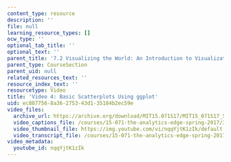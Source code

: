 ```yaml
---
content_type: resource
description: ''
file: null
learning_resource_types: []
ocw_type: ''
optional_tab_title: ''
optional_text: ''
parent_title: '7.2 Visualizing the World: An Introduction to Visualization'
parent_type: CourseSection
parent_uid: null
related_resources_text: ''
resource_index_text: ''
resourcetype: Video
title: 'Video 4: Basic Scatterplots Using ggplot'
uid: ec887756-8a36-2753-43d1-35184b2ec59e
video_files:
  archive_url: https://archive.org/download/MIT15.071S17/MIT15_071S17_Session_7.2.07_300k.mp4
  video_captions_file: /courses/15-071-the-analytics-edge-spring-2017/35213202a17b5861a75571a47ff0990c_nqqYjtK1zIk.vtt
  video_thumbnail_file: https://img.youtube.com/vi/nqqYjtK1zIk/default.jpg
  video_transcript_file: /courses/15-071-the-analytics-edge-spring-2017/a26e69bb30e0216bf8b9446e5124f451_nqqYjtK1zIk.pdf
video_metadata:
  youtube_id: nqqYjtK1zIk
---
```

